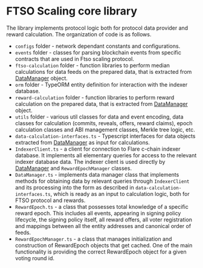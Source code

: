 # FTSO Scaling core library

The library implements protocol logic both for protocol data provider and reward calculation.
The organization of code is as follows.
- `configs` folder - network dependant constants and configurations.
- `events` folder - classes for parsing blockchain events from specific contracts that are used in Ftso scaling protocol.
- `ftso-calculation` folder - function libraries to perform median calculations for data feeds on the prepared data, that is extracted from [DataManager](./DataManager.ts) object.
- `orm` folder - TypeORM entity definition for interaction with the indexer database.
- `reward-calculation` folder - function libraries to perform reward calculation on the prepared data, that is extracted from [DataManager](./DataManager.ts) object.
- `utils` folder - various util classes for data and event encoding, data classes for calculation (commits, reveals, offers, reward claims), epoch calculation classes and ABI management classes, Merkle tree logic, etc.
- `data-calculation-interfaces.ts` - Typescript interfaces for data objects extracted from [DataManager](./DataManager.ts) as input for calculations.
- `IndexerClient.ts` - a client for connection to Flare c-chain indexer database. It implements all elementary queries for access to the relevant indexer database data. The indexer client is used directly by [DataManager](./DataManager.ts) and `RewardEpochManager` classes.
- `DataManager.ts` - implements data manager class that implements methods for obtaining data by relevant queries through `IndexerClient` and its processing into the form as described in `data-calculation-interfaces.ts`, which is ready as an input to calculation logic, both for FTSO protocol and rewards.
- `RewardEpoch.ts` - a class that possesses total knowledge of a specific reward epoch. This includes all events, appearing in signing policy lifecycle, the signing policy itself, all reward offers, all voter registration and mappings between all the entity addresses and canonical order of feeds.
- `RewardEpochManager.ts` - a class that manages initialization and construction of RewardEpoch objects that get cached. One of the main functionality is providing the correct RewardEpoch object for a given voting round id. 